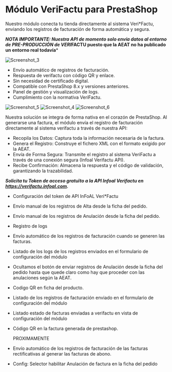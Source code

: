 # Módulo VeriFactu para PrestaShop

Nuestro módulo conecta tu tienda directamente al sistema Veri*Factu, enviando los registros de facturación de forma automática y segura.

***NOTA IMPORTANTE: Nuestra API de momento solo envía datos al entorno de PRE-PRODUCCIÓN de VERI*FACTU puesto que la AEAT no ha publicado un entorno real todavía***

![Screenshot_3](https://github.com/user-attachments/assets/09118861-df19-47f9-980b-6c652029784a)


- Envío automático de registros de facturación.
- Respuesta de verifactu con código QR y enlace.
- Sin necesidad de certificado digital.
- Compatible con PrestaShop 8.x y versiones anteriores.
- Panel de gestión y visualización de logs.
- Cumplimiento con la normativa VeriFactu.

![Screenshot_5](https://github.com/user-attachments/assets/a558fa6c-5850-4d76-8c3a-bcf392d35a73)
![Screenshot_4](https://github.com/user-attachments/assets/09928790-3366-49e9-95e3-0cf7ab35d4cf)
![Screenshot_6](https://github.com/user-attachments/assets/f4b17785-dabe-4b7a-86fd-50a7dcec14db)


Nuestra solución se integra de forma nativa en el corazón de PrestaShop. Al generarse una factura, el módulo envía el registro de facturación directamente al sistema verifactu a través de nuestra API:

- Recopila los Datos: Captura toda la información necesaria de la factura.
- Genera el Registro: Construye el fichero XML con el formato exigido por la AEAT.
- Envía de Forma Segura: Transmite el registro al sistema VeriFactu a través de una conexión segura (Infoal Verifactu API).
- Recibe Confirmación: Almacena la respuesta y el código de validación, garantizando la trazabilidad.

***Solicita tu Token de acceso gratuïto a la API Infoal Verifactu en https://verifactu.infoal.com.***

- Configuración del token de API InFoAL Veri*Factu
- Envío manual de los registros de Alta desde la ficha del pedido.
- Envío manual de los registros de Anulación desde la ficha del pedido.
- Registro de logs
- Envío automático de los registros de facturación cuando se generen las facturas.
- Listado de los logs de los registros enviados en el formulario de configuración del módulo
- Ocultamos el botón de enviar registros de Anulación desde la ficha del pedido hasta que quede claro como hay que proceder con las anulaciones según la AEAT.
- Codigo QR en ficha del producto.
- Listado de los registros de facturación enviado en el formulario de configuración del módulo
- Listado estado de facturas enviadas a verifactu en vista de configuración del módulo
- Código QR en la factura generada de prestashop.

  PROXIMAMENTE
- Envío automático de los registros de facturación de las facturas rectificativas al generar las facturas de abono.
- Config: Selector habilitar Anulación de factura en la ficha del pedido
